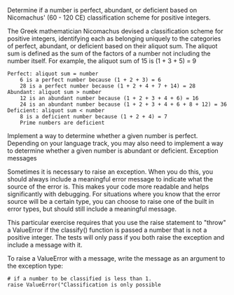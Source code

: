 Determine if a number is perfect, abundant, or deficient based on Nicomachus' (60 - 120 CE) classification scheme for positive integers.

The Greek mathematician Nicomachus devised a classification scheme for positive integers, identifying each as belonging uniquely to the categories of perfect, abundant, or deficient based on their aliquot sum. The aliquot sum is defined as the sum of the factors of a number not including the number itself. For example, the aliquot sum of 15 is (1 + 3 + 5) = 9

    Perfect: aliquot sum = number
        6 is a perfect number because (1 + 2 + 3) = 6
        28 is a perfect number because (1 + 2 + 4 + 7 + 14) = 28
    Abundant: aliquot sum > number
        12 is an abundant number because (1 + 2 + 3 + 4 + 6) = 16
        24 is an abundant number because (1 + 2 + 3 + 4 + 6 + 8 + 12) = 36
    Deficient: aliquot sum < number
        8 is a deficient number because (1 + 2 + 4) = 7
        Prime numbers are deficient

Implement a way to determine whether a given number is perfect. Depending on your language track, you may also need to implement a way to determine whether a given number is abundant or deficient.
Exception messages

Sometimes it is necessary to raise an exception. When you do this, you should always include a meaningful error message to indicate what the source of the error is. This makes your code more readable and helps significantly with debugging. For situations where you know that the error source will be a certain type, you can choose to raise one of the built in error types, but should still include a meaningful message.

This particular exercise requires that you use the raise statement to "throw" a ValueError if the classify() function is passed a number that is not a positive integer. The tests will only pass if you both raise the exception and include a message with it.

To raise a ValueError with a message, write the message as an argument to the exception type:
```
# if a number to be classified is less than 1.
raise ValueError("Classification is only possible 
```
